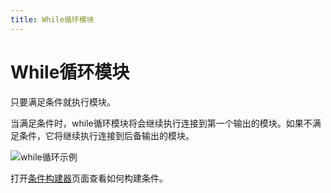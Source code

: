 ```yaml
---
title: While循环模块
---
```


# While循环模块

只要满足条件就执行模块。

当满足条件时，while循环模块将会继续执行连接到第一个输出的模块。如果不满足条件，它将继续执行连接到后备输出的模块。

![while循环示例](/images/blocks/nsAkHeuetG_xg5awo.png)

打开[条件构建器](../reference/condition-builder.md)页面查看如何构建条件。